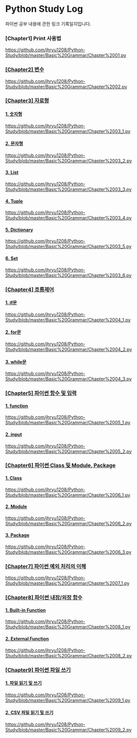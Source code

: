 <h1>Python Study Log</h1>
파이썬 공부 내용에 관한 링크 기록일지입니다.

<h3>[Chapter1] Print 사용법</h3>
<a href = "https://github.com/jhryu1208/Python-Study/blob/master/Basic%20Grammar/Chapter%2001.py">https://github.com/jhryu1208/Python-Study/blob/master/Basic%20Grammar/Chapter%2001.py

<h3>[Chapter2] 변수</h3>
<a href = "https://github.com/jhryu1208/Python-Study/blob/master/Basic%20Grammar/Chapter%2002.py">https://github.com/jhryu1208/Python-Study/blob/master/Basic%20Grammar/Chapter%2002.py

<h3>[Chapter3] 자료형</h3>
<h4>1. 숫자형</h4>
<a href = "https://github.com/jhryu1208/Python-Study/blob/master/Basic%20Grammar/Chapter%2003_1.py">https://github.com/jhryu1208/Python-Study/blob/master/Basic%20Grammar/Chapter%2003_1.py

<h4>2. 문자형</h4>
<a href = "https://github.com/jhryu1208/Python-Study/blob/master/Basic%20Grammar/Chapter%2003_2.py">https://github.com/jhryu1208/Python-Study/blob/master/Basic%20Grammar/Chapter%2003_2.py

<h4>3. List</h4>
<a href = "https://github.com/jhryu1208/Python-Study/blob/master/Basic%20Grammar/Chapter%2003_3.py">https://github.com/jhryu1208/Python-Study/blob/master/Basic%20Grammar/Chapter%2003_3.py

<h4>4. Tuple</h4>
<a href = "https://github.com/jhryu1208/Python-Study/blob/master/Basic%20Grammar/Chapter%2003_4.py">https://github.com/jhryu1208/Python-Study/blob/master/Basic%20Grammar/Chapter%2003_4.py

<h4>5. Dictionary</h4>
<a href = "https://github.com/jhryu1208/Python-Study/blob/master/Basic%20Grammar/Chapter%2003_5.py">https://github.com/jhryu1208/Python-Study/blob/master/Basic%20Grammar/Chapter%2003_5.py

<h4>6. Set</h4>
<a href = "https://github.com/jhryu1208/Python-Study/blob/master/Basic%20Grammar/Chapter%2003_6.py">https://github.com/jhryu1208/Python-Study/blob/master/Basic%20Grammar/Chapter%2003_6.py

<h3>[Chapter4] 흐름제어</h3>
<h4>1. if문</h4>
<a href = "https://github.com/jhryu1208/Python-Study/blob/master/Basic%20Grammar/Chapter%2004_1.py">https://github.com/jhryu1208/Python-Study/blob/master/Basic%20Grammar/Chapter%2004_1.py

<h4>2. for문</h4>
<a href = "https://github.com/jhryu1208/Python-Study/blob/master/Basic%20Grammar/Chapter%2004_2.py">https://github.com/jhryu1208/Python-Study/blob/master/Basic%20Grammar/Chapter%2004_2.py

<h4>3. while문</h4>
<a href = "https://github.com/jhryu1208/Python-Study/blob/master/Basic%20Grammar/Chapter%2004_3.py">https://github.com/jhryu1208/Python-Study/blob/master/Basic%20Grammar/Chapter%2004_3.py

<h3>[Chapter5] 파이썬 함수 및 입력</h3>
<h4>1. function</h4>
<a href = "https://github.com/jhryu1208/Python-Study/blob/master/Basic%20Grammar/Chapter%2005_1.py">https://github.com/jhryu1208/Python-Study/blob/master/Basic%20Grammar/Chapter%2005_1.py

<h4>2. input</h4>
<a href = "https://github.com/jhryu1208/Python-Study/blob/master/Basic%20Grammar/Chapter%2005_2.py">https://github.com/jhryu1208/Python-Study/blob/master/Basic%20Grammar/Chapter%2005_2.py

<h3>[Chapter6] 파이썬 Class 및 Module, Package</h3>

<h4>1. Class</h4>
<a href ="https://github.com/jhryu1208/Python-Study/blob/master/Basic%20Grammar/Chapter%2006_1.py">https://github.com/jhryu1208/Python-Study/blob/master/Basic%20Grammar/Chapter%2006_1.py

<h4>2. Module</h4>
<a href ="https://github.com/jhryu1208/Python-Study/blob/master/Basic%20Grammar/Chapter%2006_2.py">https://github.com/jhryu1208/Python-Study/blob/master/Basic%20Grammar/Chapter%2006_2.py

<h4>3. Package</h4>
<a href ="https://github.com/jhryu1208/Python-Study/blob/master/Basic%20Grammar/Chapter%2006_3.py">https://github.com/jhryu1208/Python-Study/blob/master/Basic%20Grammar/Chapter%2006_3.py

<h3>[Chapter7] 파이썬 예외 처리의 이해</h3>
<a href ="https://github.com/jhryu1208/Python-Study/blob/master/Basic%20Grammar/Chapter%2007_1.py">https://github.com/jhryu1208/Python-Study/blob/master/Basic%20Grammar/Chapter%2007_1.py

<h3>[Chapter8] 파이썬 내장/외장 함수</h3>

<h4>1. Built-in Function</h4>
<a href ="https://github.com/jhryu1208/Python-Study/blob/master/Basic%20Grammar/Chapter%2008_1.py">https://github.com/jhryu1208/Python-Study/blob/master/Basic%20Grammar/Chapter%2008_1.py

<h4>2. External Function</h4>
<a href ="https://github.com/jhryu1208/Python-Study/blob/master/Basic%20Grammar/Chapter%2008_2.py">https://github.com/jhryu1208/Python-Study/blob/master/Basic%20Grammar/Chapter%2008_2.py

<h3>[Chapter9] 파이썬 파일 쓰기</h3>

<h4>1. 파일 읽기 및 쓰기</h4>
<a href ="https://github.com/jhryu1208/Python-Study/blob/master/Basic%20Grammar/Chapter%2009_1.py">https://github.com/jhryu1208/Python-Study/blob/master/Basic%20Grammar/Chapter%2009_1.py

<h4>2. CSV 파일 읽기 및 쓰기</h4>
<a href ="https://github.com/jhryu1208/Python-Study/blob/master/Basic%20Grammar/Chapter%2009_2.py">https://github.com/jhryu1208/Python-Study/blob/master/Basic%20Grammar/Chapter%2009_2.py
